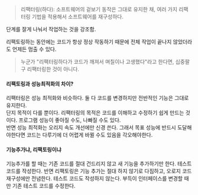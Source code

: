 > 리팩터링(하다): 소프트웨어의 겉보기 동작은 그대로 유지한 채, 여러 가지 리팩터링 기법을 적용해서 소프트웨어를 재구성하다.


단계를 잘게 나눠서 작업하는 것을 강조함.   

리팩토링하는 동안에는 코드가 항상 정상 작동하기 때문에 전체 작업이 끝나지 않았더라도 언제든 멈출 수 있다.
> 누군가 "리팩터링하다가 코드가 깨져서 며칠이나 고생했다"라고 한다면, 십중팔구 리팩터링한 것이 아니다.
> 


#### 리팩토링과 성능최적화의 차이?
리팩터링은 성능 최적화와 비슷하다. 둘 다 코드를 변경하지만 전반적인 기능은 그대로 유지한다.  
단지 목적이 다를 뿐이다. 리팩터링의 목적은 코드를 이해하고 수정하기 쉽게 만드는 것이다. 
프로그램 성능이 좋아질 수도, 나빠질 수도 있다.  
반면 성능 최적화는 오리지 속도 개선에만 신경 쓴다. 그래서 목표 성능에 반드시 도달해야한다면 코드는 다루기에
더 어렵게 바뀔 수도 있음을 각오해야한다.  
  

#### 기능추가냐, 리팩토링이냐
기능추가를 할 때는 기존 코드를 절대 건드리지 않고 새 기능을 추가하기만 한다. 테스트코드를 작성한다.
반면 리팩토링은 기능 추가는 절대 하지 않기로 다짐하고, 오로지 코드 재구성에만 전념한다. 
테스트 코드도 작성하지 않는다. 부득이 인터페이스를 변경할 때만 기존 테스트 코드를 수정한다.

